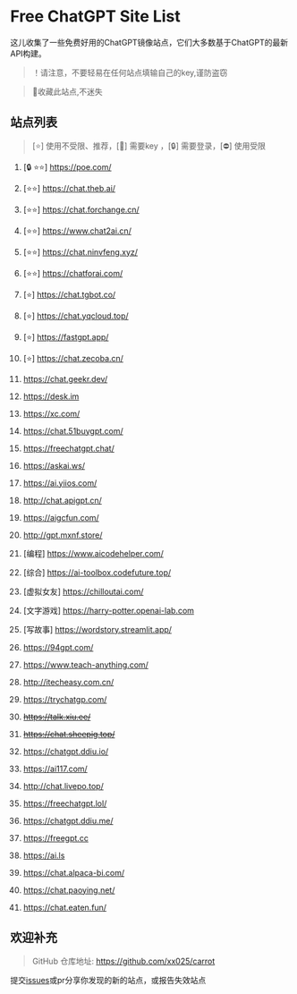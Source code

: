# Free ChatGPT Site List

这儿收集了一些免费好用的ChatGPT镜像站点，它们大多数基于ChatGPT的最新API构建。
> ！请注意，不要轻易在任何站点填输自己的key,谨防盗窃

> 🤭收藏此站点,不迷失

## 站点列表
>[⭐] 使用不受限、推荐，[🔑] 需要key ，[🔒] 需要登录，[⛔] 使用受限

1. [🔒 ⭐⭐] https://poe.com/

2. [⭐⭐] https://chat.theb.ai/

3. [⭐⭐] https://chat.forchange.cn/

4. [⭐⭐] https://www.chat2ai.cn/

5. [⭐⭐]  https://chat.ninvfeng.xyz/

6. [⭐⭐] https://chatforai.com/

7. [⭐] https://chat.tgbot.co/

8. [⭐] https://chat.yqcloud.top/

9. [⭐] https://fastgpt.app/

10. [⭐] https://chat.zecoba.cn/

11. https://chat.geekr.dev/

12. https://desk.im

13. https://xc.com/

14. https://chat.51buygpt.com/

15. https://freechatgpt.chat/

16. https://askai.ws/

17. https://ai.yiios.com/

18. http://chat.apigpt.cn/

19. https://aigcfun.com/

20. http://gpt.mxnf.store/

21. [编程] https://www.aicodehelper.com/

22. [综合] https://ai-toolbox.codefuture.top/

23. [虚拟女友] https://chilloutai.com/

24. [文字游戏] https://harry-potter.openai-lab.com

25. [写故事] https://wordstory.streamlit.app/

26. https://94gpt.com/

27. https://www.teach-anything.com/

28. http://itecheasy.com.cn/

29. https://trychatgp.com/

30. ~~https://talk.xiu.ee/~~

31. ~~https://chat.sheepig.top/~~

32. https://chatgpt.ddiu.io/

33. https://ai117.com/

34. http://chat.livepo.top/

35. https://freechatgpt.lol/

36. https://chatgpt.ddiu.me/

37. https://freegpt.cc

38. https://ai.ls

39. https://chat.alpaca-bi.com/

40. https://chat.paoying.net/

41. https://chat.eaten.fun/



## 欢迎补充
>GitHub 仓库地址: https://github.com/xx025/carrot

提交[issues](https://github.com/xx025/carrot/issues)或pr分享你发现的新的站点，或报告失效站点


